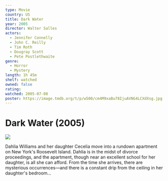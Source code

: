 ```yaml
---
type: Movie
country: US
title: Dark Water
year: 2005
director: Walter Salles
actors:
  - Jennifer Connelly
  - John C. Reilly
  - Tim Roth
  - Dougray Scott
  - Pete Postlethwaite
genre:
  - Horror
  - Mystery
length: 1h 45m
shelf: watched
owned: false
rating:
watched: 2005-07-08
poster: https://image.tmdb.org/t/p/w500/cm4M9xaBu78IjuAVNG4LCXdXsg.jpg
---
```


# Dark Water (2005)

![](https://image.tmdb.org/t/p/w500/cm4M9xaBu78IjuAVNG4LCXdXsg.jpg)

Dahlia Williams and her daughter Cecelia move into a rundown apartment on New York's Roosevelt Island. Dahlia is in the midst of divorce proceedings, and the apartment, though near an excellent school for her daughter, is all she can afford. From the time she arrives, there are mysterious occurrences—and there is a constant drip from the ceiling in her daughter's bedroom…